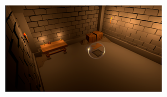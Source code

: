 [![Смотреть видео](https://raw.githubusercontent.com/dato-svg/Visible_Shader/main/Images/scr.png)](https://www.youtube.com/watch?v=KIZeBYZGG4I&ab_channel=animeplanet)

